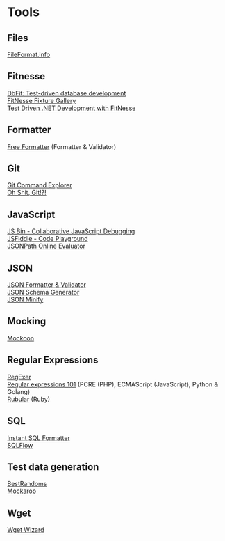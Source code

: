 # Tools

## Files
[FileFormat.info](https://www.fileformat.info)

## Fitnesse
[DbFit: Test-driven database development](https://github.com/dbfit/dbfit)  
[FitNesse Fixture Gallery](http://fitnesse.org/FitNesse.UserGuide.FixtureGallery)  
[Test Driven .NET Development with FitNesse](https://gojko.net/books/test-driven-net-with-fitnesse/)  

## Formatter
[Free Formatter](https://www.freeformatter.com/) (Formatter & Validator)  

## Git
[Git Command Explorer](https://gitexplorer.com/ "Find the right commands you need without digging through the web.")  
[Oh Shit, Git!?!](https://ohshitgit.com/)

## JavaScript
[JS Bin - Collaborative JavaScript Debugging](https://jsbin.com/)  
[JSFiddle - Code Playground](https://jsfiddle.net/)  
[JSONPath Online Evaluator](https://jsonpath.com/)  

## JSON
[JSON Formatter & Validator](https://jsonformatter.curiousconcept.com/)  
[JSON Schema Generator](https://jsonschema.net/home)  
[JSON Minify](https://www.cleancss.com/json-minify/)  

## Mocking
[Mockoon](https://mockoon.com/)  

## Regular Expressions
[RegExer](https://regexr.com/)  
[Regular expressions 101](https://regex101.com/)  (PCRE (PHP), ECMAScript (JavaScript), Python & Golang)  
[Rubular](https://rubular.com/ "a Ruby regular expression editor") (Ruby)  

## SQL
[Instant SQL Formatter](http://www.dpriver.com/pp/sqlformat.htm)  
[SQLFlow](https://gudusoft.com/sqlflow/#/)  

## Test data generation
[BestRandoms](https://www.bestrandoms.com/)  
[Mockaroo](https://www.mockaroo.com/)  

## Wget
[Wget Wizard](https://www.whatismybrowser.com/developers/tools/wget-wizard/)  
